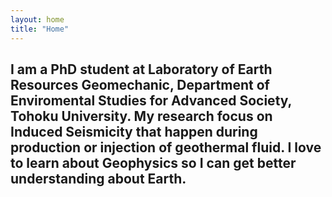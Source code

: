```yaml
---
layout: home
title: "Home"
---
```


I am a PhD student at Laboratory of Earth Resources Geomechanic, Department of Enviromental Studies for Advanced Society, Tohoku University. My research focus on Induced Seismicity that happen during production or injection of geothermal fluid.
I love to learn about Geophysics so I can get better understanding about Earth.
-

